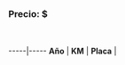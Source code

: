 ## 

### Precio: $

<p>&nbsp;</p>

-----|-----
**Año** | 
**KM** | 
**Placa** | 

<p>&nbsp;</p>




